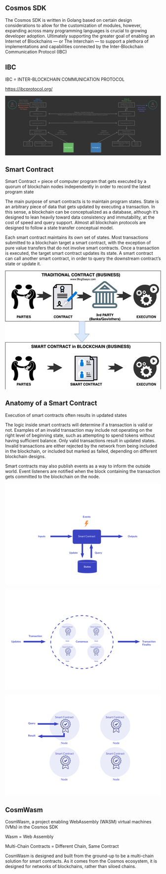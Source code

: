 

## Cosmos SDK

The Cosmos SDK is written in Golang based on certain design considerations to allow for the customization of modules, however, expanding across many programming languages is crucial to growing developer adoption. Ultimately supporting the greater goal of enabling an Internet of Blockchains — or The Interchain — to support a plethora of implementations and capabilities connected by the Inter-Blockchain Communication Protocol (IBC)

## IBC

IBC = INTER-BLOCKCHAIN COMMUNICATION PROTOCOL

https://ibcprotocol.org/

![IBC](/img/IBC.jpg)

## Smart Contract

Smart Contract = piece of computer program that gets executed by a quorum of blockchain nodes independently in order to record the latest program state

The main purpose of smart contracts is to maintain program states. State is an arbitrary piece of data that gets updated by executing a transaction. In this sense, a blockchain can be conceptualized as a database, although it’s designed to lean heavily toward data consistency and immutability, at the cost of speed and query support. Almost all blockchain protocols are designed to follow a state transfer conceptual model.

Each smart contract maintains its own set of states. Most transactions submitted to a blockchain target a smart contract, with the exception of pure value transfers that do not involve smart contracts. Once a transaction is executed, the target smart contract updates its state. A smart contract can call another smart contract, in order to query the downstream contract’s state or update it.

![Smart Contract](/img/Blockchain-Smart-Contract.jpg)

## Anatomy of a Smart Contract

Execution of smart contracts often results in updated states

The logic inside smart contracts will determine if a transaction is valid or not. Examples of an invalid transaction may include not operating on the right level of beginning state, such as attempting to spend tokens without having sufficient balance. Only valid transactions result in updated states. Invalid transactions are either rejected by the network from being included in the blockchain, or included but marked as failed, depending on different blockchain designs.

Smart contracts may also publish events as a way to inform the outside world. Event listeners are notified when the block containing the transaction gets committed to the blockchain on the node.

<img align="center" width="800" src="/img/Smart-Contract_Explained_1.png">

![Smart Contract 2](/img/Smart-Contract_Explained_2.png#gh-light-mode-only)

![Smart Contract 3](/img/Smart-Contract_Explained_3.png)


## CosmWasm

CosmWasm, a project enabling WebAssembly (WASM) virtual machines (VMs) in the Cosmos SDK

Wasm = Web Assembly

Multi-Chain Contracts = Different Chain, Same Contract

CosmWasm is designed and built from the ground-up to be a multi-chain solution for smart contracts.
As it comes from the Cosmos ecosystem, it is designed for networks of blockchains, rather than siloed chains.


